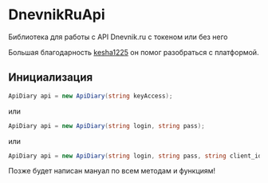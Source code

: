 # DnevnikRuApi
Библиотека для работы с API Dnevnik.ru с токеном или без него

Большая благодарность [kesha1225](https://github.com/kesha1225) он помог разобраться с платформой.

## Инициализация

```C#
ApiDiary api = new ApiDiary(string keyAccess);
```
или
```C#
ApiDiary api = new ApiDiary(string login, string pass);
```
или
```C#
ApiDiary api = new ApiDiary(string login, string pass, string client_id, string client_secret, string scope);
```

Позже будет написан мануал по всем методам и функциям!
